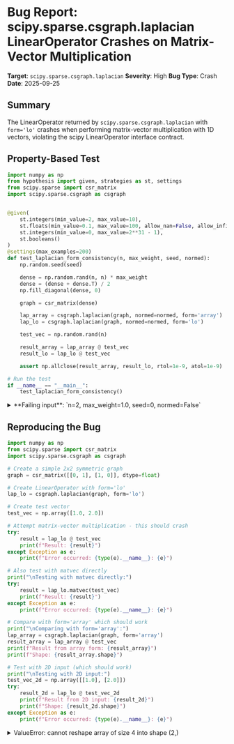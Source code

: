 # Bug Report: scipy.sparse.csgraph.laplacian LinearOperator Crashes on Matrix-Vector Multiplication

**Target**: `scipy.sparse.csgraph.laplacian`
**Severity**: High
**Bug Type**: Crash
**Date**: 2025-09-25

## Summary

The LinearOperator returned by `scipy.sparse.csgraph.laplacian` with `form='lo'` crashes when performing matrix-vector multiplication with 1D vectors, violating the scipy LinearOperator interface contract.

## Property-Based Test

```python
import numpy as np
from hypothesis import given, strategies as st, settings
from scipy.sparse import csr_matrix
import scipy.sparse.csgraph as csgraph


@given(
    st.integers(min_value=2, max_value=10),
    st.floats(min_value=0.1, max_value=100, allow_nan=False, allow_infinity=False),
    st.integers(min_value=0, max_value=2**31 - 1),
    st.booleans()
)
@settings(max_examples=200)
def test_laplacian_form_consistency(n, max_weight, seed, normed):
    np.random.seed(seed)

    dense = np.random.rand(n, n) * max_weight
    dense = (dense + dense.T) / 2
    np.fill_diagonal(dense, 0)

    graph = csr_matrix(dense)

    lap_array = csgraph.laplacian(graph, normed=normed, form='array')
    lap_lo = csgraph.laplacian(graph, normed=normed, form='lo')

    test_vec = np.random.rand(n)

    result_array = lap_array @ test_vec
    result_lo = lap_lo @ test_vec

    assert np.allclose(result_array, result_lo, rtol=1e-9, atol=1e-9)

# Run the test
if __name__ == "__main__":
    test_laplacian_form_consistency()
```

<details>

<summary>
**Failing input**: `n=2, max_weight=1.0, seed=0, normed=False`
</summary>
```
Traceback (most recent call last):
  File "/home/npc/pbt/agentic-pbt/worker_/0/hypo.py", line 35, in <module>
    test_laplacian_form_consistency()
    ~~~~~~~~~~~~~~~~~~~~~~~~~~~~~~~^^
  File "/home/npc/pbt/agentic-pbt/worker_/0/hypo.py", line 8, in test_laplacian_form_consistency
    st.integers(min_value=2, max_value=10),
               ^^^
  File "/home/npc/miniconda/lib/python3.13/site-packages/hypothesis/core.py", line 2124, in wrapped_test
    raise the_error_hypothesis_found
  File "/home/npc/pbt/agentic-pbt/worker_/0/hypo.py", line 29, in test_laplacian_form_consistency
    result_lo = lap_lo @ test_vec
                ~~~~~~~^~~~~~~~~~
  File "/home/npc/.local/lib/python3.13/site-packages/scipy/sparse/linalg/_interface.py", line 479, in __matmul__
    return self.__mul__(other)
           ~~~~~~~~~~~~^^^^^^^
  File "/home/npc/.local/lib/python3.13/site-packages/scipy/sparse/linalg/_interface.py", line 436, in __mul__
    return self.dot(x)
           ~~~~~~~~^^^
  File "/home/npc/.local/lib/python3.13/site-packages/scipy/sparse/linalg/_interface.py", line 469, in dot
    return self.matvec(x)
           ~~~~~~~~~~~^^^
  File "/home/npc/.local/lib/python3.13/site-packages/scipy/sparse/linalg/_interface.py", line 266, in matvec
    y = y.reshape(M)
ValueError: cannot reshape array of size 4 into shape (2,)
Falsifying example: test_laplacian_form_consistency(
    n=2,
    max_weight=1.0,
    seed=0,
    normed=False,
)
```
</details>

## Reproducing the Bug

```python
import numpy as np
from scipy.sparse import csr_matrix
import scipy.sparse.csgraph as csgraph

# Create a simple 2x2 symmetric graph
graph = csr_matrix([[0, 1], [1, 0]], dtype=float)

# Create LinearOperator with form='lo'
lap_lo = csgraph.laplacian(graph, form='lo')

# Create test vector
test_vec = np.array([1.0, 2.0])

# Attempt matrix-vector multiplication - this should crash
try:
    result = lap_lo @ test_vec
    print(f"Result: {result}")
except Exception as e:
    print(f"Error occurred: {type(e).__name__}: {e}")

# Also test with matvec directly
print("\nTesting with matvec directly:")
try:
    result = lap_lo.matvec(test_vec)
    print(f"Result: {result}")
except Exception as e:
    print(f"Error occurred: {type(e).__name__}: {e}")

# Compare with form='array' which should work
print("\nComparing with form='array':")
lap_array = csgraph.laplacian(graph, form='array')
result_array = lap_array @ test_vec
print(f"Result from array form: {result_array}")
print(f"Shape: {result_array.shape}")

# Test with 2D input (which should work)
print("\nTesting with 2D input:")
test_vec_2d = np.array([[1.0], [2.0]])
try:
    result_2d = lap_lo @ test_vec_2d
    print(f"Result from 2D input: {result_2d}")
    print(f"Shape: {result_2d.shape}")
except Exception as e:
    print(f"Error occurred: {type(e).__name__}: {e}")
```

<details>

<summary>
ValueError: cannot reshape array of size 4 into shape (2,)
</summary>
```
Error occurred: ValueError: cannot reshape array of size 4 into shape (2,)

Testing with matvec directly:
Error occurred: ValueError: cannot reshape array of size 4 into shape (2,)

Comparing with form='array':
Result from array form: [-1.  1.]
Shape: (2,)

Testing with 2D input:
Result from 2D input: [[-1.]
 [ 1.]]
Shape: (2, 1)
```
</details>

## Why This Is A Bug

This violates the scipy.sparse.linalg.LinearOperator interface specification which explicitly requires that the `matvec` method must handle both (N,) and (N,1) input shapes correctly. According to the LinearOperator documentation, when given a 1D input vector of shape (N,), matvec should return a 1D output vector of shape (M,).

The bug occurs because the lambda functions in `_laplacian.py` lines 381-400 use broadcasting operations like `v * d[:, np.newaxis]` which add an extra dimension. When `v` is a 1D array (shape (n,)), this operation produces a 2D array (shape (n,n)) instead of the expected 1D array. The LinearOperator wrapper then fails when trying to reshape this 2D result back to 1D.

The same lambda function is incorrectly used for both `matvec` (expects 1D->1D) and `matmat` (expects 2D->2D) operations at line 404: `LinearOperator(matvec=mv, matmat=mv, shape=shape, dtype=dtype)`, causing the dimension mismatch for 1D inputs.

## Relevant Context

The bug affects all four Laplacian computation variants:
- `_laplace` (line 381-382): Basic Laplacian
- `_laplace_normed` (line 385-387): Normalized Laplacian
- `_laplace_sym` (line 390-395): Symmetric Laplacian
- `_laplace_normed_sym` (line 398-400): Normalized symmetric Laplacian

This is particularly problematic because:
1. LinearOperator is designed to be memory-efficient for large sparse matrices
2. It's commonly used with iterative solvers (LOBPCG, CG, GMRES) which rely on matvec operations
3. The documentation specifically demonstrates LinearOperator usage (line 256-262)
4. The same operation works correctly with `form='array'`, showing inconsistent behavior

Source code location: `/scipy/sparse/csgraph/_laplacian.py`
LinearOperator interface: `scipy.sparse.linalg._interface.py:266`

## Proposed Fix

```diff
--- a/scipy/sparse/csgraph/_laplacian.py
+++ b/scipy/sparse/csgraph/_laplacian.py
@@ -378,27 +378,43 @@ def _setdiag_dense(m, d):
     m.flat[::step] = d


 def _laplace(m, d):
-    return lambda v: v * d[:, np.newaxis] - m @ v
+    def matvec(v):
+        result = v * d[:, np.newaxis] - m @ v
+        return result.ravel() if v.ndim == 1 else result
+    return matvec


 def _laplace_normed(m, d, nd):
     laplace = _laplace(m, d)
-    return lambda v: nd[:, np.newaxis] * laplace(v * nd[:, np.newaxis])
+    def matvec(v):
+        result = nd[:, np.newaxis] * laplace(v * nd[:, np.newaxis])
+        return result.ravel() if v.ndim == 1 else result
+    return matvec


 def _laplace_sym(m, d):
-    return (
-        lambda v: v * d[:, np.newaxis]
-        - m @ v
-        - np.transpose(np.conjugate(np.transpose(np.conjugate(v)) @ m))
-    )
+    def matvec(v):
+        result = (v * d[:, np.newaxis]
+                  - m @ v
+                  - np.transpose(np.conjugate(np.transpose(np.conjugate(v)) @ m)))
+        return result.ravel() if v.ndim == 1 else result
+    return matvec


 def _laplace_normed_sym(m, d, nd):
     laplace_sym = _laplace_sym(m, d)
-    return lambda v: nd[:, np.newaxis] * laplace_sym(v * nd[:, np.newaxis])
+    def matvec(v):
+        result = nd[:, np.newaxis] * laplace_sym(v * nd[:, np.newaxis])
+        return result.ravel() if v.ndim == 1 else result
+    return matvec


 def _linearoperator(mv, shape, dtype):
```